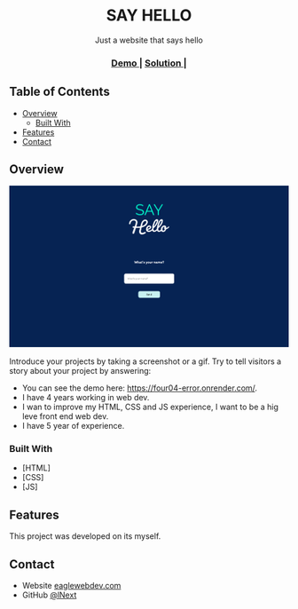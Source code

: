 <!-- Please update value in the {}  -->

<h1 align="center">SAY HELLO</h1>

<div align="center">
   Just a website that says hello
</div>

<div align="center">
  <h3>
    <a href="https://sayhello.onrender.com">
      Demo
    </a>
    <span> | </span>
    <a href="https://github.com/lNext/sayhello.git">
      Solution
    </a>
    <span> | </span>
  </h3>
</div>

<!-- TABLE OF CONTENTS -->

## Table of Contents

- [Overview](#overview)
    - [Built With](#built-with)
- [Features](#features)
- [Contact](#contact)

<!-- OVERVIEW -->

## Overview

![screenshot](https://github.com/lNext/sayhello/blob/main/img/Captura%20de%20Pantalla%202022-07-04%20a%20la(s)%2012.55.20%20p.m..png?raw=true)

Introduce your projects by taking a screenshot or a gif. Try to tell visitors a story about your project by answering:

- You can see the demo here: https://four04-error.onrender.com/.
- I have 4 years working in web dev.
- I wan to improve my HTML, CSS and JS experience, I want to be a hig leve front end web dev.
- I have 5 year of experience.

### Built With

<!-- This section should list any major frameworks that you built your project using. Here are a few examples.-->

- [HTML]
- [CSS]
- [JS]

## Features

<!-- List the features of your application or follow the template. Don't share the figma file here :) -->

This project was developed on its myself.



## Contact

- Website [eaglewebdev.com](https://eaglewebdev.com/)
- GitHub [@lNext](https://{github.com/lNext})
